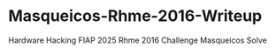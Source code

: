 # Masqueicos-Rhme-2016-Writeup
Hardware Hacking FIAP 2025 Rhme 2016 Challenge Masqueicos Solve

<!-- https://miro.com/app/board/uXjVIRxR8IQ=/?share_link_id=167889905967 -->
